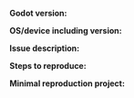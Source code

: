<!-- Please search existing issues for potential duplicates before filing yours:
https://github.com/godotengine/godot/issues?q=is%3Aissue
-->

**Godot version:**
<!-- Specify commit hash if non-official. -->


**OS/device including version:**
<!-- Specify GPU model and drivers if graphics-related. -->


**Issue description:**
<!-- What happened, and what was expected. -->


**Steps to reproduce:**


**Minimal reproduction project:**
<!-- Recommended as it greatly speeds up debugging. Drag and drop a zip archive to upload it. -->
